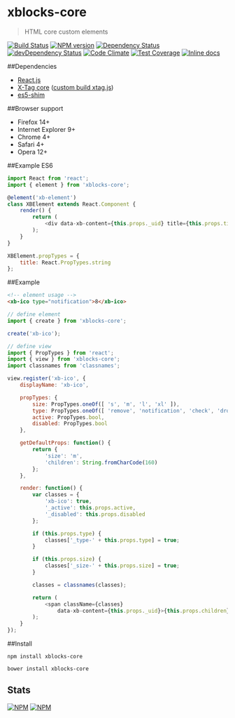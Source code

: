 # xblocks-core
> HTML core custom elements

[![Build Status][build]][build-link] [![NPM version][version]][version-link] [![Dependency Status][dependency]][dependency-link] [![devDependency Status][dev-dependency]][dev-dependency-link] [![Code Climate][climate]][climate-link] [![Test Coverage][coverage]][coverage-link] [![Inline docs][inch]][inch-link]

##Dependencies

- [React.js](https://github.com/facebook/react)
- [X-Tag core](https://github.com/x-tag/core) ([custom build xtag.js](https://github.com/Katochimoto/xblocks-core/blob/master/dist/xtag.js))
- [es5-shim](https://github.com/es-shims/es5-shim)

##Browser support

- Firefox 14+
- Internet Explorer 9+
- Chrome 4+
- Safari 4+
- Opera 12+

##Example ES6
```js
import React from 'react';
import { element } from 'xblocks-core';

@element('xb-element')
class XBElement extends React.Component {
    render() {
        return (
            <div data-xb-content={this.props._uid} title={this.props.title}>{this.props.children}</div>
        );
    }
}

XBElement.propTypes = {
    title: React.PropTypes.string
};
```

##Example
```html
<!-- element usage -->
<xb-ico type="notification">8</xb-ico>
```

```js
// define element
import { create } from 'xblocks-core';

create('xb-ico');
```

```js
// define view
import { PropTypes } from 'react';
import { view } from 'xblocks-core';
import classnames from 'classnames';

view.register('xb-ico', {
    displayName: 'xb-ico',

    propTypes: {
        size: PropTypes.oneOf([ 's', 'm', 'l', 'xl' ]),
        type: PropTypes.oneOf([ 'remove', 'notification', 'check', 'dropdown' ]),
        active: PropTypes.bool,
        disabled: PropTypes.bool
    },

    getDefaultProps: function() {
        return {
            'size': 'm',
            'children': String.fromCharCode(160)
        };
    },

    render: function() {
        var classes = {
            'xb-ico': true,
            '_active': this.props.active,
            '_disabled': this.props.disabled
        };

        if (this.props.type) {
            classes['_type-' + this.props.type] = true;
        }

        if (this.props.size) {
            classes['_size-' + this.props.size] = true;
        }

        classes = classnames(classes);

        return (
            <span className={classes}
                data-xb-content={this.props._uid}>{this.props.children}</span>
        );
    }
});
```


##Install

```
npm install xblocks-core
```
```
bower install xblocks-core
```

## Stats

[![NPM](https://nodei.co/npm/xblocks-core.png?downloads=true&stars=true)](https://nodei.co/npm/xblocks-core/)
[![NPM](https://nodei.co/npm-dl/xblocks-core.png)](https://nodei.co/npm/xblocks-core/)

[build]: https://travis-ci.org/Katochimoto/xblocks-core.svg?branch=master
[build-link]: https://travis-ci.org/Katochimoto/xblocks-core
[version]: https://badge.fury.io/js/xblocks-core.svg
[version-link]: http://badge.fury.io/js/xblocks-core
[dependency]: https://david-dm.org/Katochimoto/xblocks-core.svg
[dependency-link]: https://david-dm.org/Katochimoto/xblocks-core
[dev-dependency]: https://david-dm.org/Katochimoto/xblocks-core/dev-status.svg
[dev-dependency-link]: https://david-dm.org/Katochimoto/xblocks-core#info=devDependencies
[climate]: https://codeclimate.com/github/Katochimoto/xblocks-core/badges/gpa.svg
[climate-link]: https://codeclimate.com/github/Katochimoto/xblocks-core
[coverage]: https://codeclimate.com/github/Katochimoto/xblocks-core/badges/coverage.svg
[coverage-link]: https://codeclimate.com/github/Katochimoto/xblocks-core
[inch]: https://inch-ci.org/github/Katochimoto/xblocks-core.svg?branch=master
[inch-link]: https://inch-ci.org/github/Katochimoto/xblocks-core
